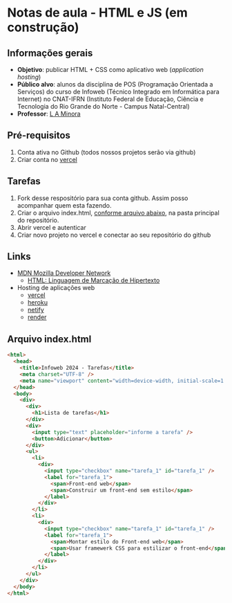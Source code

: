 # Notas de aula - HTML e JS (em construção)

## Informações gerais
- **Objetivo**: publicar HTML + CSS como aplicativo web (_application hosting_)
- **Público alvo**: alunos da disciplina de POS (Programação Orientada a Serviços) do curso de Infoweb (Técnico Integrado em Informática para Internet) no CNAT-IFRN (Instituto Federal de Educação, Ciência e Tecnologia do Rio Grande do Norte - Campus Natal-Central)
- **Professor**: [L A Minora](https://github.com/leonardo-minora/)

## Pré-requisitos
1. Conta ativa no Github (todos nossos projetos serão via github)
2. Criar conta no [vercel](vercel.com)

## Tarefas
1. Fork desse respositório para sua conta github. Assim posso acompanhar quem esta fazendo.
2. Criar o arquivo index.html, [conforme arquivo abaixo](https://github.com/infoweb-pos/2024-vercel/blob/main/README.md#arquivo-indexhtml), na pasta principal do repositório.
3. Abrir vercel e autenticar
4. Criar novo projeto no vercel e conectar ao seu repositório do github

## Links
- [MDN Mozilla Developer Network](https://developer.mozilla.org/pt-BR/)
  - [HTML: Linguagem de Marcação de Hipertexto](https://developer.mozilla.org/pt-BR/docs/Web/HTML)
- Hosting de aplicações web
  - [vercel](https://vercel.com/)
  - [heroku](https://www.heroku.com/)
  - [netify](https://www.netlify.com/)
  - [render](https://render.com/)

## Arquivo index.html

```html
<html>
  <head>
    <title>Infoweb 2024 - Tarefas</title>
    <meta charset="UTF-8" />
    <meta name="viewport" content="width=device-width, initial-scale=1.0" />
  </head>
  <body>
    <div>
      <div>
        <h1>Lista de tarefas</h1>
      </div>
      <div>
        <input type="text" placeholder="informe a tarefa" />
        <button>Adicionar</button>
      </div>
      <ul>
        <li>
          <div>
            <input type="checkbox" name="tarefa_1" id="tarefa_1" />
            <label for="tarefa_1">
              <span>Front-end web</span>
              <span>Construir um front-end sem estilo</span>
            </label>
          </div>
        </li>
        <li>
          <div>
            <input type="checkbox" name="tarefa_1" id="tarefa_1" />
            <label for="tarefa_1">
              <span>Montar estilo do Front-end web</span>
              <span>Usar framewerk CSS para estilizar o front-end</span>
            </label>
          </div>
        </li>
      </ul>
    </div>
  </body>
</html>

```
